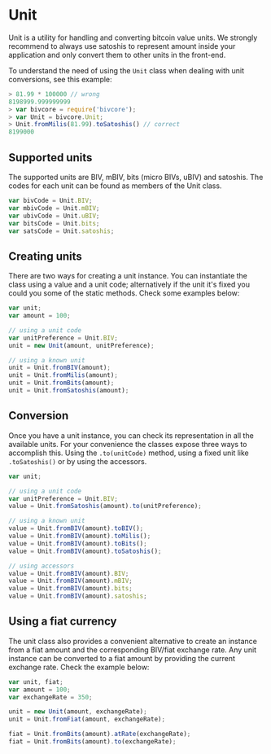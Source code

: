 # Unit

Unit is a utility for handling and converting bitcoin value units. We strongly recommend to always use satoshis to represent amount inside your application and only convert them to other units in the front-end.

To understand the need of using the `Unit` class when dealing with unit conversions, see this example:

```javascript
> 81.99 * 100000 // wrong
8198999.999999999
> var bivcore = require('bivcore');
> var Unit = bivcore.Unit;
> Unit.fromMilis(81.99).toSatoshis() // correct
8199000
```

## Supported units

The supported units are BIV, mBIV, bits (micro BIVs, uBIV) and satoshis. The codes for each unit can be found as members of the Unit class.

```javascript
var bivCode = Unit.BIV;
var mbivCode = Unit.mBIV;
var ubivCode = Unit.uBIV;
var bitsCode = Unit.bits;
var satsCode = Unit.satoshis;
```

## Creating units

There are two ways for creating a unit instance. You can instantiate the class using a value and a unit code; alternatively if the unit it's fixed you could you some of the static methods. Check some examples below:

```javascript
var unit;
var amount = 100;

// using a unit code
var unitPreference = Unit.BIV;
unit = new Unit(amount, unitPreference);

// using a known unit
unit = Unit.fromBIV(amount);
unit = Unit.fromMilis(amount);
unit = Unit.fromBits(amount);
unit = Unit.fromSatoshis(amount);
```

## Conversion

Once you have a unit instance, you can check its representation in all the available units. For your convenience the classes expose three ways to accomplish this. Using the `.to(unitCode)` method, using a fixed unit like `.toSatoshis()` or by using the accessors.

```javascript
var unit;

// using a unit code
var unitPreference = Unit.BIV;
value = Unit.fromSatoshis(amount).to(unitPreference);

// using a known unit
value = Unit.fromBIV(amount).toBIV();
value = Unit.fromBIV(amount).toMilis();
value = Unit.fromBIV(amount).toBits();
value = Unit.fromBIV(amount).toSatoshis();

// using accessors
value = Unit.fromBIV(amount).BIV;
value = Unit.fromBIV(amount).mBIV;
value = Unit.fromBIV(amount).bits;
value = Unit.fromBIV(amount).satoshis;
```

## Using a fiat currency

The unit class also provides a convenient alternative to create an instance from a fiat amount and the corresponding BIV/fiat exchange rate. Any unit instance can be converted to a fiat amount by providing the current exchange rate. Check the example below:

```javascript
var unit, fiat;
var amount = 100;
var exchangeRate = 350;

unit = new Unit(amount, exchangeRate);
unit = Unit.fromFiat(amount, exchangeRate);

fiat = Unit.fromBits(amount).atRate(exchangeRate);
fiat = Unit.fromBits(amount).to(exchangeRate);
```

